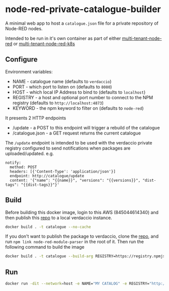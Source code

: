 # node-red-private-catalogue-builder

A minimal web app to host a `catalogue.json` file for a private repository of
Node-RED nodes.

Intended to be run in it's own container as part of either
[multi-tenant-node-red]() or [multi-tenant-node-red-k8s]()

## Configure

Environment variables:

- NAME - catalogue name (defaults to `verdaccio`)
- PORT - which port to listen on (defaults to `8080`)
- HOST - which local IP Address to bind to (defaults to `localhost`)
- REGISTRY - a host and optional port number to connect to the NPM registry (defaults to `http://localhost:4873`)
- KEYWORD - the npm keyword to filter on (defaults to `node-red`)

It presents 2 HTTP endpoints

- /update - a POST to this endpoint will trigger a rebuild of the catalogue
- /catalogue.json - a GET request returns the current catalogue

The `/update` endpoint is intended to be used with the verdaccio private registry configured to send notifications when packages are uploaded/updated. e.g.

```
notify:
  method: POST
  headers: [{'Content-Type': 'application/json'}]
  endpoint: http://catalogue/update
  content: '{"name": "{{name}}", "versions": "{{versions}}", "dist-tags": "{{dist-tags}}"}'
```

## Build

Before building this docker image, login to this AWS (845044614340) and then publish this [repo](https://us-east-2.console.aws.amazon.com/codesuite/codecommit/repositories/node-red-module-parser/browse?region=us-east-2) to a local verdaccio instance.

```bash
docker build . -t catalogue --no-cache
```

If you don't want to publish the package to verdaccio, clone the [repo](https://us-east-2.console.aws.amazon.com/codesuite/codecommit/repositories/node-red-module-parser/browse?region=us-east-2), and run `npm link node-red-module-parser` in the root of it. Then run the following command to build the image

```bash
docker build . -t catalogue --build-arg REGISTRY=https://registry.npmjs.org/ --no-cache
```

## Run

```bash
docker run -dit --network=host -e NAME="MY CATALOG" -e REGISTRY="http://localhost:4873" catalogue
```
